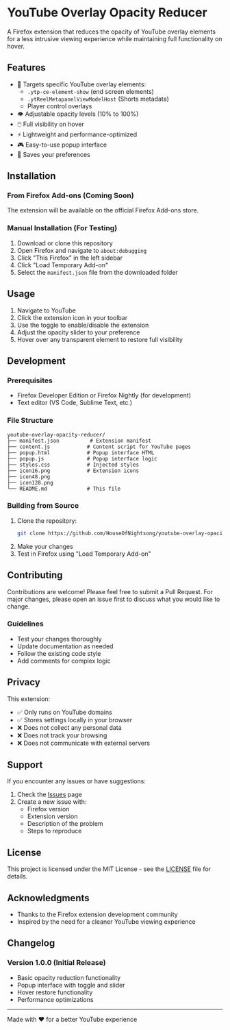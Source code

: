 # YouTube Overlay Opacity Reducer

A Firefox extension that reduces the opacity of YouTube overlay elements for a less intrusive viewing experience while maintaining full functionality on hover.

## Features

- 🎯 Targets specific YouTube overlay elements:
  - `.ytp-ce-element-show` (end screen elements)
  - `.ytReelMetapanelViewModelHost` (Shorts metadata)
  - Player control overlays
- 👁️ Adjustable opacity levels (10% to 100%)
- 🖱️ Full visibility on hover
- ⚡ Lightweight and performance-optimized
- 🎮 Easy-to-use popup interface
- 💾 Saves your preferences

## Installation

### From Firefox Add-ons (Coming Soon)
The extension will be available on the official Firefox Add-ons store.

### Manual Installation (For Testing)
1. Download or clone this repository
2. Open Firefox and navigate to `about:debugging`
3. Click "This Firefox" in the left sidebar
4. Click "Load Temporary Add-on"
5. Select the `manifest.json` file from the downloaded folder

## Usage

1. Navigate to YouTube
2. Click the extension icon in your toolbar
3. Use the toggle to enable/disable the extension
4. Adjust the opacity slider to your preference
5. Hover over any transparent element to restore full visibility

## Development

### Prerequisites
- Firefox Developer Edition or Firefox Nightly (for development)
- Text editor (VS Code, Sublime Text, etc.)

### File Structure
```
youtube-overlay-opacity-reducer/
├── manifest.json          # Extension manifest
├── content.js            # Content script for YouTube pages
├── popup.html            # Popup interface HTML
├── popup.js              # Popup interface logic
├── styles.css            # Injected styles
├── icon16.png            # Extension icons
├── icon48.png
├── icon128.png
└── README.md             # This file
```

### Building from Source
1. Clone the repository:
   ```bash
   git clone https://github.com/HouseOfNightsong/youtube-overlay-opacity-reducer.git
   ```
2. Make your changes
3. Test in Firefox using "Load Temporary Add-on"

## Contributing

Contributions are welcome! Please feel free to submit a Pull Request. For major changes, please open an issue first to discuss what you would like to change.

### Guidelines
- Test your changes thoroughly
- Update documentation as needed
- Follow the existing code style
- Add comments for complex logic

## Privacy

This extension:
- ✅ Only runs on YouTube domains
- ✅ Stores settings locally in your browser
- ❌ Does not collect any personal data
- ❌ Does not track your browsing
- ❌ Does not communicate with external servers

## Support

If you encounter any issues or have suggestions:
1. Check the [Issues](https://github.com/HouseOfNightsong/youtube-overlay-opacity-reducer/issues) page
2. Create a new issue with:
   - Firefox version
   - Extension version
   - Description of the problem
   - Steps to reproduce

## License

This project is licensed under the MIT License - see the [LICENSE](LICENSE) file for details.

## Acknowledgments

- Thanks to the Firefox extension development community
- Inspired by the need for a cleaner YouTube viewing experience

## Changelog

### Version 1.0.0 (Initial Release)
- Basic opacity reduction functionality
- Popup interface with toggle and slider
- Hover restore functionality
- Performance optimizations

---

Made with ❤️ for a better YouTube experience
